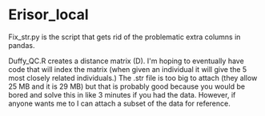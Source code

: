 # Erisor_local

Fix_str.py is the script that gets rid of the problematic extra columns in pandas.

Duffy_QC.R creates a distance matrix (D). I'm hoping to eventually have code that will index the matrix (when given an individual it will give the 5 most closely related individuals.)
The .str file is too big to attach (they allow 25 MB and it is 29 MB) but that is probably good because you would be bored and solve this in like 3 minutes if you had the data. However, if anyone wants me to I can attach a subset of the data for reference. 

